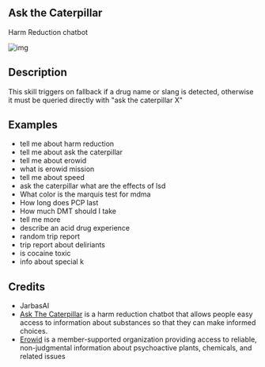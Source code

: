 ## Ask the Caterpillar

Harm Reduction chatbot

![img](https://www.askthecaterpillar.com/img/caterpillar.jpg)

## Description


This skill triggers on fallback if a drug name or slang is detected, otherwise it must be queried directly with "ask the caterpillar X"


## Examples

* tell me about harm reduction
* tell me about ask the caterpillar
* tell me about erowid
* what is erowid mission
* tell me about speed
* ask the caterpillar what are the effects of lsd
* What color is the marquis test for mdma
* How long does PCP last
* How much DMT should I take
* tell me more
* describe an acid drug experience
* random trip report
* trip report about deliriants
* is cocaine toxic
* info about special k


## Credits

* JarbasAI
* [Ask The Caterpillar](https://www.askthecaterpillar.com/) is a harm reduction chatbot that allows people easy access to information about substances so that they can make informed choices.
* [Erowid](http://erowid.org/) is a member-supported organization providing access to reliable, non-judgmental information about psychoactive plants, chemicals, and related issues
